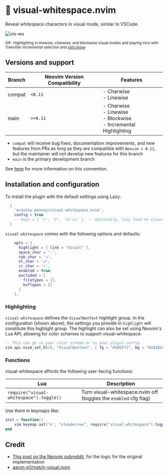 # 🔎 visual-whitespace.nvim

Reveal whitespace characters in visual mode, similar to VSCode.

![vis-ws](https://github.com/user-attachments/assets/afa17c28-b5e3-4f4e-841c-0952975e7199)

<sub>GIF: Highlighting in linewise, charwise, and blockwise visual modes and playing nice with Treesitter incremental selection and [mini.move](https://github.com/echasnovski/mini.move)</sub>

## Versions and support

| Branch | Neovim Version Compatibility | Features                                                              |
| ------ | ---------------------------- | --------------------------------------------------------------------- |
| compat | `<0.11`                      | - Charwise<br>- Linewise                                              |
| main   | `>=0.11`                     | - Charwise<br>- Linewise<br>- Blockwise<br>- Incremental Highlighting |

- `compat` will receive bug fixes, documentation improvements, and new features from PRs as long as they are compatible with `Neovim < 0.11`, but the maintainer will not develop new features for this branch
- `main` is the primary development branch

See [here](https://gist.github.com/digitaljhelms/4287848) for more information on this convention.

## Installation and configuration

To install the plugin with the default settings using Lazy:

```lua
  {
    'mcauley-penney/visual-whitespace.nvim',
    config = true
    -- keys = { 'v', 'V', '<C-v>' }, -- optionally, lazy load on visual mode keys
  }
```

`visual-whitespace` comes with the following options and defaults:

```lua
    opts = {
      highlight = { link = "Visual" },
      space_char = '·',
      tab_char = '→',
      nl_char = '↲',
      cr_char = '←',
      enabled = true,
      excluded = {
        filetypes = {},
        buftypes = {}
      }
    },
```

### Highlighting

`visual-whitespace` defines the `VisualNonText` highlight group. In the configuration (shown above), the settings you provide in `highlight` will constitute this highlight group. The highlight can also be set using Neovim's Lua API, allowing for color schemes to support visual-whitespace:

```lua
-- This can go in your color scheme or in your plugin config
vim.api.nvim_set_hl(0, "VisualNonText", { fg = "#5D5F71", bg = "#24282d"})
```

### Functions

visual-whitespace affords the following user-facing functions:

| Lua                                     | Description                                                      |
| --------------------------------------- | ---------------------------------------------------------------- |
| `require("visual-whitespace").toggle()` | Turn visual-whitespace.nvim off (toggles the `enabled` cfg flag) |

Use them in keymaps like:

```lua
init = function()
    vim.keymap.set('n', "<leader>vw", require("visual-whitespace").toggle, {})
end
```

## Credit

- [This post on the Neovim subreddit](https://www.reddit.com/r/neovim/comments/1b1sv3a/function_to_get_visually_selected_text/), for the logic for the original implementation
- [aaron-p1/match-visual.nvim](https://github.com/aaron-p1/match-visual.nvim)
